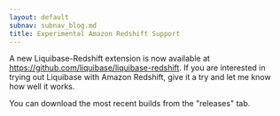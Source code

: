 ```yaml
---
layout: default
subnav: subnav_blog.md
title: Experimental Amazon Redshift Support
---
```



A new Liquibase-Redshift extension is now available at <a href="https://github.com/liquibase/liquibase-redshift">https://github.com/liquibase/liquibase-redshift</a>. If you are interested in trying out Liquibase with Amazon Redshift, give it a try and let me know how well it works.


You can download the most recent builds from the "releases" tab.
